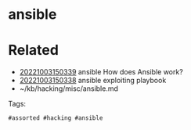 # ansible

# Related

- [20221003150339](/zet/20221003150339/README.md) ansible How does Ansible work?
- [20221003150338](/zet/20221003150338/README.md) ansible exploiting playbook
- ~/kb/hacking/misc/ansible.md

Tags:

    #assorted #hacking #ansible
